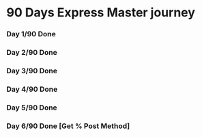 # 90 Days Express Master journey
### Day 1/90 Done
### Day 2/90 Done
### Day 3/90 Done
### Day 4/90 Done
### Day 5/90 Done
### Day 6/90 Done [Get % Post Method]
